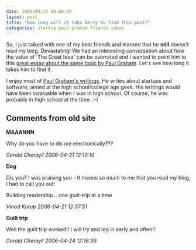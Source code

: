 ```yaml
---
date: 2006/04/16 00:00:00
layout: post
title: "How long will it take Gerry to find this post?"
categories: startup paul-graham friends ideas
---
```


So, I just talked with one of my best friends and learned that he **still** doesn't read my blog. Devastating! We had an interesting conversation about how the value of 'The Great Idea' can be overrated and I wanted to point him to this [great essay about the same topic by Paul Graham](http://paulgraham.com/ideas.html). Let's see how long it takes him to find it.

I enjoy most of [Paul Graham's writings](http://paulgraham.com/articles.html). He writes about startups and software, aimed at the high school/college age geek. His writings would have been invaluable when I was in high school. Of course, he was probably in high school at the time. :-)

<div id="comment-box">
<h2>Comments from old site</h2>

<div class="one-comment">
<p><b>MAAANNN</b></p>
<p>
Why do you have to dis me electronically???
</p>
<address class="signature">
<span class="author">Gerald Cherayil</span>
<span class="date">2006-04-21 12:10:10</span>
</address>
</div>

<div class="my-comment">
<p><b>Dog</b></p>
<p>
Dis you? I was praising you - It means so much to me that you read my
blog, I had to call you out!
</p>
<p>
Building readership... one guilt-trip at a time
</p>
<address class="signature">
<span class="author">Vinod Kurup</span>
<span class="date">2006-04-21 12:37:51</span>
</address>
</div>

<div class="one-comment">
<p><b>Guilt trip</b></p>
<p>
Well the guilt trip worked!!  I will try and log in early and often!!
</p>
<address class="signature">
<span class="author">Gerald Cherayil</span>
<span class="date">2006-04-24 12:16:39</span>
</address>
</div>

</div>
